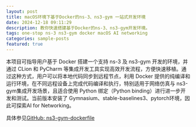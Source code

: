 ```yaml
---
layout: post
title: macOS环境下基于Docker的ns-3、ns3-gym 一站式开发环境
date: 2024-12-18 09:11:29
description: 教你快速搭建基于Docker的ns-3、ns3-gym开发环境。
tags: one-stop ns-3 ns3-gym docker macOS AI networking
categories: sample-posts
featured: true
---
```


本项目可指导用户基于 Docker 搭建一个支持 ns-3 及 ns3-gym 开发的环境，并通过 CLion 和 PyCharm 等集成开发工具实现高效开发流程，方便快速移植。通过这种方式，用户可以将本地代码同步到远程节点，利用 Docker 提供的纯编译和运行环境，在不同远程设备上完成代码编译和执行，特别适用于网络仿真与 ns3-gym集成开发场景，且适合使用 Python 绑定（Python binding）进行进一步开发和测试。当前版本安装了 Gymnasium、stable-baselines3、pytorch环境，因此可探索AI for Networking。


具体参见<a href="https://github.com/Intelligent-Edge-Computing/ns3-gym-dockerfile">GitHub: ns3-gym-dockerfile</a>